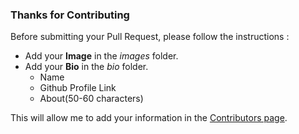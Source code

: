 ### Thanks for Contributing

Before submitting your Pull Request, please follow the instructions : 

- Add your **Image** in the *images* folder.
- Add your **Bio** in the *bio* folder.
    * Name
    * Github Profile Link
    * About(50-60 characters)

This will allow me to add your information in the [Contributors page](https://ashutoshkrris.github.io/Shorty/).